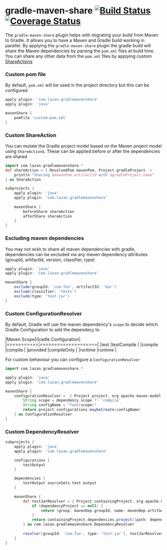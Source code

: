 # gradle-maven-share [![Build Status](https://travis-ci.org/uklance/gradle-maven-share.svg?branch=master)](https://travis-ci.org/uklance/gradle-maven-share) [![Coverage Status](https://coveralls.io/repos/github/uklance/gradle-maven-share/badge.svg?branch=master)](https://coveralls.io/github/uklance/gradle-maven-share?branch=master)

The `gradle-maven-share` plugin helps with migrating your build from Maven to Gradle. It allows you to have a Maven and Gradle build working in parallel. By applying the `gradle-maven-share` plugin the gradle build will share the Maven dependencies by parsing the `pom.xml` files at build time. You can share any other data from the `pom.xml` files by applying custom [ShareActions](https://github.com/uklance/gradle-maven-share/blob/master/plugin/src/main/groovy/com/lazan/gradlemavenshare/ShareAction.java)

### Custom pom file
By default, `pom.xml` will be used in the project directory but this can be configured
```groovy
apply plugin: 'com.lazan.gradlemavenshare'
apply plugin: 'java'

mavenShare {
	pomFile 'custom-pom.xml'
}
```

### Custom ShareAction
You can mutate the Gradle project model based on the Maven project model using `ShareAction`s. These can be applied before or after the dependencies are shared
```groovy
import com.lazan.gradlemavenshare.*
def shareAction = { ResolvedPom mavenPom, Project gradleProject ->
	println "Sharing $mavenPom.artifactId with $gradleProject.name"
} as ShareAction

subprojects {
	apply plugin: 'java'
	apply plugin: 'com.lazan.gradlemavenshare'
	
	mavenShare {
		beforeShare shareAction
		afterShare shareAction
	}
}
```

### Excluding maven dependencies
You may not wish to share all maven dependencies with gradle, dependencies can be excluded via any maven dependency attributes (groupId, artifactId, version, classifier, type)
```groovy
apply plugin: 'java'
apply plugin: 'com.lazan.gradlemavenshare'

mavenShare {
	exclude(groupId: 'com.foo', artifactId: 'bar')
	exclude(classifier: 'tests')
	exclude(type: 'test-jar')
}
```

### Custom ConfigurationResolver
By default, Gradle will use the maven dependency's `scope` to decide which Gradle Configuration to add the dependecy to

|Maven Scope|Gradle Configuration|
|===========|====================|
|test       |testCompile         | 
|compile    |compile             |
|provided   |compileOnly         |
|runtime    |runtime             |

For custom behaviour you can configure a `ConfigurationResolver`
```groovy
import com.lazan.gradlemavenshare.*

apply plugin: 'java'
apply plugin: 'com.lazan.gradlemavenshare'

mavenShare {
	configurationResolver =  { Project project, org.apache.maven.model.Dependency dependency ->
		String scope = dependency.scope ?: 'compile'
		String configName = "foo${scope}"
		return project.configurations.maybeCreate(configName)
	} as ConfigurationResolver
}
```

### Custom DependencyResolver
```groovy
subprojects {
	apply plugin: 'java'
	apply plugin: 'com.lazan.gradlemavenshare'

	configurations {
		testOutput
	}

	dependencies {
		testOutput sourceSets.test.output
	}

	mavenShare {
		def testJarResolver = { Project containingProject, org.apache.maven.model.Dependency mavenDep, Project dependencyProject ->
			if (dependencyProject == null) {
				return [group: mavenDep.groupId, name: mavenDep.artifactId, version: mavenDep.version, classifier: 'tests']
			}
			return containingProject.dependencies.project([path: dependencyProject.path, configuration: 'testOutput'])
		} as com.lazan.gradlemavenshare.DependencyResolver
		
		resolve([groupId: 'com.foo', type: 'test-jar'], testJarResolver)
	}
}
```
